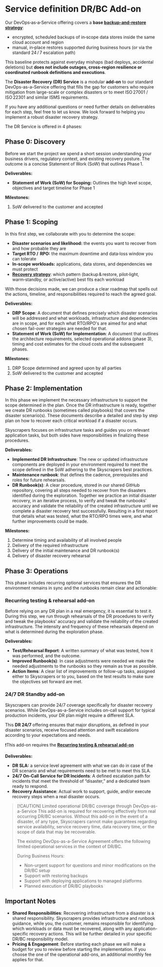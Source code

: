 # Service definition DR/BC Add-on

Our DevOps‑as‑a‑Service offering covers a **base [backup‑and‑restore strategy](https://docs.aws.amazon.com/whitepapers/latest/disaster-recovery-workloads-on-aws/disaster-recovery-options-in-the-cloud.html#backup-and-restore)**:

- encrypted, scheduled backups of in‑scope data stores inside the same cloud account and region
- manual, in‑place restores supported during business hours (or via the standard 24 / 7 escalation path)

This baseline protects against everyday mishaps (bad deploys, accidental deletions) but **does not include outages, cross‑region resilience or coordinated runbook definitions and executions**.

The **Disaster Recovery (DR) Service** is a modular **add-on** to our standard DevOps-as-a-Service offering that fills the gap for customers who require mitigation from large-scale or complex disasters or to meet ISO 27001 / ISO 22301 and similar ISMS requirements.

If you have any additional questions or need further details on deliverables for each step, feel free to let us know. We look forward to helping you implement a robust disaster recovery strategy.

The DR Service is offered in 4 phases:

## Phase 0: Discovery

Before we start the project we spend a short session understanding your business drivers, regulatory context, and existing recovery posture. The outcome is a concise Statement of Work (SoW) that outlines Phase 1.

**Deliverables:**

- **Statement of Work (SoW) for Scoping:** Outlines the high level scope, objectives and target timeline for Phase 1

**Milestones:**

1. SoW delivered to the customer and accepted

## Phase 1: Scoping

In this first step, we collaborate with you to determine the scope:

- **Disaster scenarios and likelihood:** the events you want to recover from and how probable they are
- **Target RTO /  RPO:** the maximum downtime and data‑loss window you can tolerate
- **In‑scope workloads:** applications, data stores, and dependencies we must protect
- [**Recovery strategy**](https://docs.aws.amazon.com/whitepapers/latest/disaster-recovery-workloads-on-aws/disaster-recovery-options-in-the-cloud.html): which pattern (backup & restore, pilot‑light, warm‑standby, or active/active) best fits each workload

With those decisions made, we can produce a clear roadmap that spells out the actions, timeline, and responsibilities required to reach the agreed goal.

**Deliverables:**

- **DRP Scope**: A document that defines precisely which disaster scenarios will be addressed and what workloads, infrastructure and dependencies are in scope, and for each what RTO/RPO's are aimed for and what chosen fail-over strategies are needed for that.
- **Statement of Work (SoW) for Implementation**: A document that outlines the architecture requirements, selected operational addons (phase 3), timing and cost estimates for the cloud costs and the subsequent phases.

**Milestones:**

1. DRP Scope determined and agreed upon by all parties
2. SoW delivered to the customer and accepted

## Phase 2: Implementation

In this phase we implement the necessary infrastructure to support the scope determined in the plan. Once the DR infrastructure is ready, together we create DR runbooks (sometimes called playbooks) that covers the disaster scenario(s). These documents describe a detailed and step by step plan on how to recover each critical workload if a disaster occurs.

Skyscrapers focuses on infrastructure tasks and guides you on relevant application tasks, but both sides have responsibilities in finalizing these procedures.

**Deliverables:**

- **Implemented DR Infrastructure**: The new or updated infrastructure components are deployed in your environment required to meet the scope defined in the SoW adhering to the Skyscrapers best practices.
- **Maintenance runbook**: that defines the cadence, prerequisites and roles for future rehearsals.
- **DR Runbook(s)**: A clear procedure, stored in our shared GitHub repository, covering all steps needed to recover from the disasters identified during the exploration. Together we practice an initial disaster recovery, in an iterative process, to verify and tweak the runbooks’ accuracy and validate the reliability of the created infrastructure until we complete a disaster recovery test successfully. Resulting in a first report that details what was tested, what the RTO/RPO times were, and what further improvements could be made.

**Milestones:**

1. Determine timing and availability of all involved people
2. Delivery of the required infrastructure
3. Delivery of the initial maintenance and DR runbook(s)
4. Delivery of disaster recovery rehearsal

## Phase 3: Operations

This phase includes recurring optional services that ensures the DR environment remains in sync and the runbooks remain clear and actionable:

### Recurring testing & rehearsal add-on

Before relying on any DR plan in a real emergency, it is essential to test it. During this step, we run through rehearsals of the DR procedures to verify and tweak the playbooks’ accuracy and validate the reliability of the created infrastructure. The intensity and frequency of these rehearsals depend on what is determined during the exploration phase.

**Deliverables:**

- **Test/Rehearsal Report**: A written summary of what was tested, how it was performed, and the outcome.
- **Improved Runbook(s)**: In case adjustments were needed we make the needed adjustments to the runbooks so they remain as true as possible.
- **Action Items**: A clear list of improvements or follow-up tasks, assigned either to Skyscrapers or to you, based on the test results to make sure the objectives set forward are met.

### 24/7 DR Standby add-on

Skyscrapers can provide 24/7 coverage specifically for disaster recovery scenarios. While DevOps-as-a-Service includes on-call support for typical production incidents, your DR plan might require a different SLA. 

This **DR 24/7** offering ensures that major disruptions, as defined in your disaster scenarios, receive focused attention and swift escalations according to your expectations and needs.

❗This add-on requires the [**Recurring testing & rehearsal add-on**](https://docs.skyscrapers.eu/Process_and_Services/drbc_offering/#recurring-testing-rehearsal-add-on)

**Deliverables:**

- **DR SLA:** a service level agreement with what we can do in case of the DR scenario and what requirements need to be met to meet this SLA.
- **24/7 On-Call Service for DR Incidents**: A defined escalation path for incidents that meet the threshold of “disaster,” and a dedicated team ready to respond.
- **Recovery Assistance**: Actual work to support, guide, and/or execute recovery steps when a real disaster occurs.

> [!CAUTION] Limited operational DR/BC coverage through DevOps-as-a-Service
> This add-on is required for recovering effectively from real occurring DR/BC scenarios. Without this add-on in the event of a disaster, of any type, Skyscrapers cannot make guarantees regarding service availability, service recovery time, data recovery time, or the scope of data that may be recoverable.
>
> The existing DevOps-as-a-Service Agreement offers the following limited operational services in the context of DR/BC.
>
> During Business Hours:
>
> - Non-urgent support for questions and minor modifications on the DR/BC setup
> - Support with restoring backups
> - Support with deploying applications to managed platforms
> - Planned execution of DR/BC playbooks

## Important Notes

- **Shared Responsibilities**: Recovering infrastructure from a disaster is a shared responsibility. Skyscrapers provides infrastructure and runbook guidance, while you, the customer, remains responsible for identifying which workloads or data must be recovered, along with any application-specific recovery actions. This will be further detailed in your specific DR/BC responsibility model.
- **Pricing & Engagement**: Before starting each phase we will make a budget for you to review before starting the implementation. If you choose the one of the operational add-ons, an additional monthly fee applies for that.
